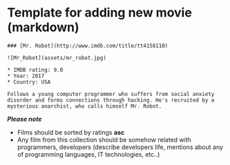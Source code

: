 # Template for adding new movie (markdown)

```
### [Mr. Robot](http://www.imdb.com/title/tt4158110)

![Mr_Robot](assets/mr_robot.jpg)

* IMDB rating: 9.0
* Year: 2017
* Country: USA

Follows a young computer programmer who suffers from social anxiety disorder and forms connections through hacking. He's recruited by a mysterious anarchist, who calls himself Mr. Robot.
```

_**Please note**_ 
 - Films should be sorted by ratings **asc**
 - Any film from this collection should be somehow related with programmers, developers (describe developers life, mentions about any of programming languages, IT technologies, etc..)
